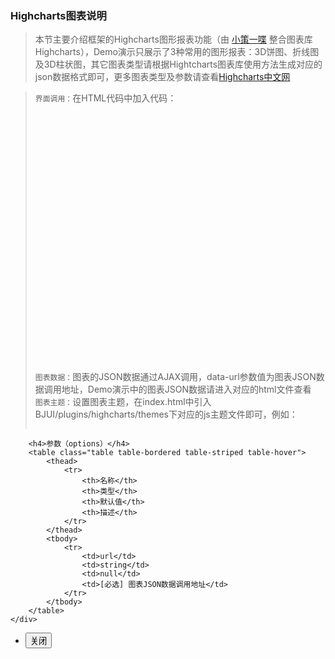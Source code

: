 <div class="bjui-pageContent">
    <div class="bjui-doc">
        <h3 class="page-header">Highcharts图表说明</h3>
        <blockquote>
        <p>本节主要介绍框架的Highcharts图形报表功能（由 <a href="http://www.topjui.com" target="_blank">小策一喋</a> 整合图表库Highcharts），Demo演示只展示了3种常用的图形报表：3D饼图、折线图及3D柱状图，其它图表类型请根据Hightcharts图表库使用方法生成对应的json数据格式即可，更多图表类型及参数请查看<a href="http://www.hcharts.cn" target="_blank">Highcharts中文网</a></p>
        </blockquote>
        <blockquote class="point">
            <code>界面调用：</code>在HTML代码中加入代码：<br>
            <pre class="brush: html">
                <div style="min-width:400px;height:350px" data-toggle="highcharts" data-url="chart-lineData.html"></div>
            </pre>
            <code>图表数据：</code>图表的JSON数据通过AJAX调用，data-url参数值为图表JSON数据调用地址，Demo演示中的图表JSON数据请进入对应的html文件查看<br>
            <code>图表主题：</code>设置图表主题，在index.html中引入BJUI/plugins/highcharts/themes下对应的js主题文件即可，例如：
            <pre class="brush: html"><script src="BJUI/plugins/highcharts/themes/dark-unica.js"></script></pre>
        </blockquote>

        <h4>参数（options）</h4>
        <table class="table table-bordered table-striped table-hover">
            <thead>
                <tr>
                    <th>名称</th>
                    <th>类型</th>
                    <th>默认值</th>
                    <th>描述</th>
                </tr>
            </thead>
            <tbody>
                <tr>
                    <td>url</td>
                    <td>string</td>
                    <td>null</td>
                    <td>[必选] 图表JSON数据调用地址</td>
                </tr>
            </tbody>
        </table>
    </div>
</div>
<div class="bjui-pageFooter">
    <ul>
        <li><button type="button" class="btn-close" data-icon="close">关闭</button></li>
    </ul>
</div>


